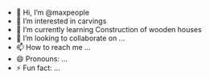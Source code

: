 - 👋 Hi, I’m @maxpeople
- 👀 I’m interested in carvings
- 🌱 I’m currently learning Construction of wooden houses
- 💞️ I’m looking to collaborate on ...
- 📫 How to reach me ...
- 😄 Pronouns: ...
- ⚡ Fun fact: ...

<!---
maxpeople/maxpeople is a ✨ special ✨ repository because its `README.md` (this file) appears on your GitHub profile.
You can click the Preview link to take a look at your changes.
--->
